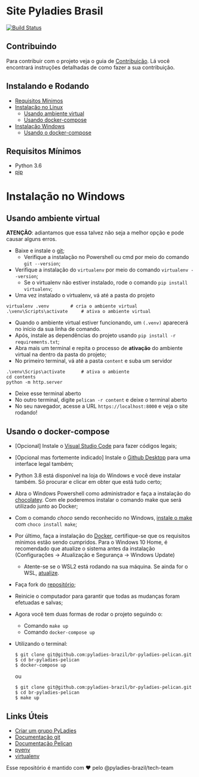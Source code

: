 Site Pyladies Brasil
====================
[![Build Status](https://app.codeship.com/projects/bca2dab0-d874-0134-15a2-326e4d300ce2/status?branch=master)](https://app.codeship.com/projects/bca2dab0-d874-0134-15a2-326e4d300ce2/status?branch=master)

Contribuindo
------------

Para contribuir com o projeto veja o guia de [Contribuição](https://github.com/pyladies-brazil/br-pyladies-pelican/blob/master/CONTRIBUTING.md). Lá você encontrará instruções detalhadas de como fazer a sua contribuição.

Instalando e Rodando
--------------------
* [Requisitos Mínimos](#requisitos)
* [Instalação no Linux](#linux)
  - [Usando ambiente virtual](#linux-venv)
  - [Usando docker-compose](#linux-docker)
* [Instalação Windows](#windows)
  - [Usando o docker-compose](#windows-docker)

Requisitos Mínimos
-----
* Python 3.6
* [pip](https://pip.pypa.io/en/stable/)

Instalação no Windows
===============

Usando ambiente virtual
-----------

**ATENÇÃO**: adiantamos que essa talvez não seja a melhor opção e pode causar
alguns erros.

- Baixe e instale o [git](https://git-scm.com/download/win);
  * Verifique a instalação no Powershell ou cmd por meio do comando `git --version`;
- Verifique a instalação do `virtualenv` por meio do comando `virtualenv --version`;
  * Se o virtualenv não estiver instalado, rode o comando `pip install virtualenv`;
- Uma vez instalado o virtualenv, vá até a pasta do projeto
```console
virtualenv .venv 		# cria o ambiente virtual
.\venv\Scripts\activate 	# ativa o ambiente virtual
```
- Quando o ambiente virtual estiver funcionando, um `(.venv)` aparecerá no início
da sua linha de comando.
- Após, instale as dependências do projeto usando `pip install -r requirements.txt`;
- Abra mais um terminal e repita o processo de **ativação** do ambiente virtual na
dentro da pasta do projeto;
- No primeiro terminal, vá até a pasta `content` e suba um servidor
```console
.\venv\Scrips\activate		# ativa o ambiente
cd contents
python -m http.server
```
- Deixe esse terminal aberto
- No outro terminal, digite `pelican -r content` e deixe o terminal aberto
- No seu navegador, acesse a URL `https://localhost:8000` e veja o site rodando!

Usando o docker-compose
--------------------------
- [Opcional] Instale o [Visual Studio Code](https://code.visualstudio.com/) para fazer códigos legais;
- [Opcional mas fortemente indicado] Instale o [Github Desktop](https://desktop.github.com/) para uma interface legal também;
- Python 3.8 está disponível na loja do Windows e você deve instalar também. Só procurar e clicar em obter que está tudo certo;
- Abra o Windows Powershell como administrador e faça a instalação do [chocolatey](https://chocolatey.org/install). Com ele poderemos instalar o comando make que será utilizado junto ao Docker;
- Com o comando *choco* sendo reconhecido no Windows, [instale o make](https://chocolatey.org/packages/make) com `choco install make`;
- Por último, faça a instalação do [Docker](https://docs.docker.com/docker-for-windows/install/), certifique-se que os requisitos mínimos estão sendo cumpridos. Para o Windows 10 Home, é recomendado que atualize o sistema antes da instalação (Configurações → Atualização e Segurança → Windows Update)
    - Atente-se se o WSL2 está rodando na sua máquina. Se ainda for o WSL, [atualize](https://docs.microsoft.com/pt-br/windows/wsl/wsl2-kernel).
- Faça fork do [repositório](https://github.com/pyladies-brazil/br-pyladies-pelican);
- Reinicie o computador para garantir que todas as mudanças foram efetuadas e salvas;
- Agora você tem duas formas de rodar o projeto seguindo o:
    - Comando `make up`
    - Comando `docker-compose up`
- Utilizando o terminal:
    ``` console
    $ git clone git@github.com:pyladies-brazil/br-pyladies-pelican.git
    $ cd br-pyladies-pelican
    $ docker-compose up
    ```
    ou

    ``` console
    $ git clone git@github.com:pyladies-brazil/br-pyladies-pelican.git
    $ cd br-pyladies-pelican
    $ make up
    ```

Links Úteis
-----------

* [Criar um grupo PyLadies](https://brazilpyladies.gitbooks.io/handbook/content/)
* [Documentação git](https://git-scm.com/doc)
* [Documentação Pelican](http://docs.getpelican.com/en/3.6.3/)
* [pyenv](https://github.com/yyuu/pyenv)
* [virtualenv](http://docs.python-guide.org/en/latest/dev/virtualenvs/)

Esse repositório é mantido com :heart: pelo @pyladies-brazil/tech-team
